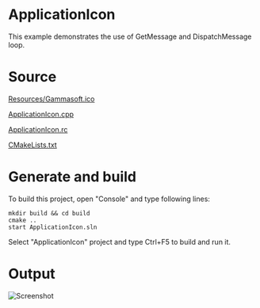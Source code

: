 # ApplicationIconThis example demonstrates the use of GetMessage and DispatchMessage loop.# Source[Resources/Gammasoft.ico](Resources/Gammasoft.ico)[ApplicationIcon.cpp](ApplicationIcon.cpp)[ApplicationIcon.rc](ApplicationIcon.rc)[CMakeLists.txt](CMakeLists.txt)# Generate and buildTo build this project, open "Console" and type following lines:``` shellmkdir build && cd buildcmake .. start ApplicationIcon.sln```Select "ApplicationIcon" project and type Ctrl+F5 to build and run it.# Output![Screenshot](../../../../docs/Pictures/ApplicationIcon.png)